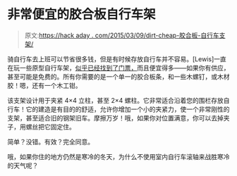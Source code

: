 # 非常便宜的胶合板自行车架

> 原文:[https://hack aday . com/2015/03/09/dirt-cheap-胶合板-自行车支架/](https://hackaday.com/2015/03/09/dirt-cheap-plywood-bike-holder/)

骑自行车去上班可以节省很多钱，但是有时候存放自行车并不容易。[Lewis]一直在玩一些原型自行车架，[似乎已经找到了门票，](http://diffusecreation.com/2015/01/very-simple-bike-stand/)而且便宜得多——如果你有供应，甚至可能是免费的。所有你需要的是一个单一的胶合板条，和一些木螺钉，或木材胶！嗯，还有一个木工钳。

该支架设计用于夹紧 4×4 立柱，甚至 2×4 螺柱。它非常适合沿着您的围栏存放自行车！它的建造是有目的的舒适，允许你增加一个小的夹紧力，使一个非常刚性的支架，甚至适合旧的钢架旧车。摩擦万岁！哦，如果你对位置满意，你可以去掉夹子，用螺丝把它固定住。

简单？没错。有效？完全同意。

哦，如果你住的地方仍然是寒冷的冬天，为什么不使用室内自行车滚轴来战胜寒冷的天气呢？